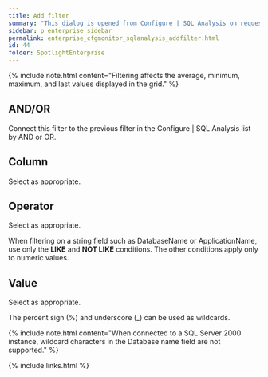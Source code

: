 ```yaml
---
title: Add filter
summary: "This dialog is opened from Configure | SQL Analysis on request to add a filter."
sidebar: p_enterprise_sidebar
permalink: enterprise_cfgmonitor_sqlanalysis_addfilter.html
id: 44
folder: SpotlightEnterprise
---
```



{% include note.html content="Filtering affects the average, minimum, maximum, and last values displayed in the grid." %}

## AND/OR

Connect this filter to the previous filter in the Configure \| SQL Analysis list by AND or OR.

## Column

Select as appropriate.

## Operator

Select as appropriate.

When filtering on a string field such as DatabaseName or ApplicationName, use only the **LIKE** and **NOT LIKE** conditions. The other conditions apply only to numeric values.

## Value

Select as appropriate.

The percent sign (%) and underscore (\_) can be used as wildcards.

{% include note.html content="When connected to a SQL Server 2000 instance, wildcard characters in the Database name field are not supported." %}



{% include links.html %}
